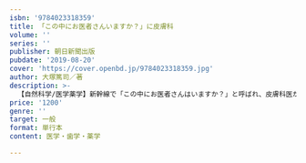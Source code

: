 ```yaml
---
isbn: '9784023318359'
title: 「この中にお医者さんいますか？」に皮膚科
volume: ''
series: ''
publisher: 朝日新聞出版
pubdate: '2019-08-20'
cover: 'https://cover.openbd.jp/9784023318359.jpg'
author: 大塚篤司／著
description: >-
  【自然科学/医学薬学】新幹線で「この中にお医者さんはいますか？」と呼ばれ、皮膚科医がとった行動は？　なぜ大学病院は順番待ちが多いのか、がん免疫療法の解説など、京大医師によるAERAdot.連載をまとめた一冊。『神様のカルテ』の夏川草介氏が推薦。
price: '1200'
genre: ''
target: 一般
format: 単行本
content: 医学・歯学・薬学

---
```

